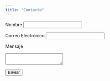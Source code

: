 ```yaml
---
title: "Contacto"
---
```


<form name="contacto" method="POST" netlify>
  <input type="hidden" name="form-name" value="contacto">

  <label for="name">Nombre</label>
  <input type="text" id="name" name="name" required>

  <label for="email">Correo Electrónico</label>
  <input type="email" id="email" name="email" required>

  <label for="message">Mensaje</label>
  <textarea id="message" name="message" required></textarea>

  <button type="submit">Enviar</button>
</form>